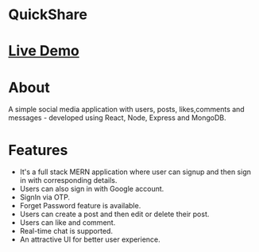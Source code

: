 # QuickShare
# <a href="https://hemant-sahu.netlify.app/">Live Demo</a>
# About
A simple social media application with users, posts, likes,comments and messages - developed using React, Node, Express and MongoDB.
# Features 
- It's a full stack MERN application where user can signup and then sign in with corresponding details.
- Users can also sign in with Google account.
- SignIn via OTP.
- Forget Password feature is available.
- Users can create a post and then edit or delete their post.
- Users can like and comment.
- Real-time chat is supported.
- An attractive UI for better user experience.


